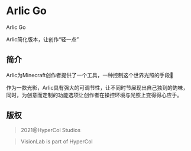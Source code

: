 # Arlic Go

Arlic Go


Arlic简化版本，让创作“轻一点”

## 简介

Arlic为Minecraft创作者提供了一个工具，一种控制这个世界光照的手段🚀️

作为一款光影，Arlic具有强大的可调节性，让不同时节展现出自己独到的韵味，同时，为创意而定制的功能选项让创作者在操控环境与光照上变得得心应手。

## 版权

> 2021@HyperCol Studios

> VisionLab is part of HyperCol
